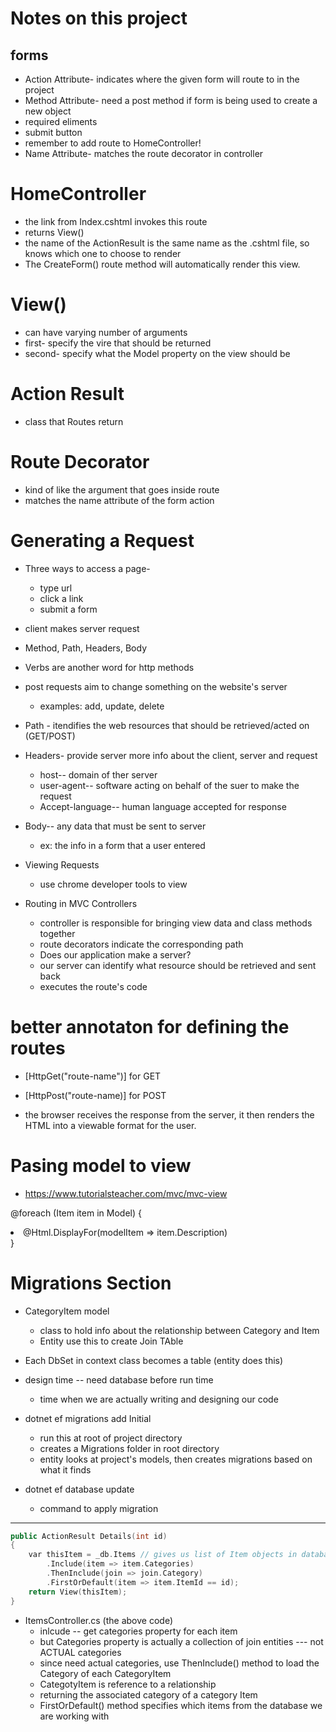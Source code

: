 # Notes on this project
## forms
* Action Attribute- indicates where the given form will route to in the project
* Method Attribute- need a post method if form is being used to create a new object
* required eliments
* submit button
* remember to add route to HomeController!
* Name Attribute- matches the route decorator in controller

# HomeController
* the link from Index.cshtml invokes this route
* returns View()
* the name of the ActionResult is the same name as the .cshtml file, so knows which one to choose to render
* The CreateForm() route method will automatically render this view.

# View()
* can have varying number of arguments
* first- specify the vire that should be returned
* second- specify what the Model property on the view should be

# Action Result
* class that Routes return

# Route Decorator
* kind of like the argument that goes inside route
* matches the name attribute of the form action

# Generating a Request
* Three ways to access a page- 
  * type url
  * click a link
  * submit a form
* client makes server request
* Method, Path, Headers, Body 
* Verbs are another word for http methods

* post requests aim to change something on the website's server
  * examples: add, update, delete

* Path - itendifies the web resources that should be retrieved/acted on (GET/POST)
* Headers- provide server more info about the client, server and request
  * host-- domain of ther server
  * user-agent-- software acting on behalf of the suer to make the request
  * Accept-language-- human language accepted for response

* Body-- any data that must be sent to server
  * ex: the info in a form that a user entered

* Viewing Requests
  * use chrome developer tools to view
  
* Routing in MVC Controllers
  * controller is responsible for bringing view data and class methods together
  * route decorators indicate the corresponding path
  * Does our application make a server?
  * our server can identify what resource should be retrieved and sent back
  * executes the route's code

# better annotaton for defining the routes

* [HttpGet("route-name")] for GET
* [HttpPost("route-name)] for POST

* the browser receives the response from the server, it then renders the HTML into a viewable format for the user.

# Pasing model to view
* https://www.tutorialsteacher.com/mvc/mvc-view

@foreach (Item item in Model)
  {
    <li> 
      @Html.DisplayFor(modelItem => item.Description)
    </li>
  }


# Migrations Section

* CategoryItem model
  * class to hold info about the relationship between Category and Item
  * Entity use this to create Join TAble

* Each DbSet in context class becomes a table (entity does this)

* design time -- need database before run time
  * time when we are actually writing and designing our code


* dotnet ef migrations add Initial
  * run this at root of project directory
  * creates a Migrations folder in root directory
  * entity looks at project's models, then creates migrations based on what it finds

* dotnet ef database update
  * command to apply migration

----

```c++
public ActionResult Details(int id)
{
    var thisItem = _db.Items // gives us list of Item objects in database
        .Include(item => item.Categories) 
        .ThenInclude(join => join.Category)
        .FirstOrDefault(item => item.ItemId == id);
    return View(thisItem);
}
```


* ItemsController.cs   (the above code)
  * inlcude -- get categories property for each item
  * but Categories property is actually a collection of join entities --- not ACTUAL categories
  * since need actual categories, use ThenInclude() method to load the Category of each CategoryItem
  * CategotyItem is reference to a relationship
  * returning the associated category of a category Item
  * FirstOrDefault() method specifies which items from the database we are working with 
